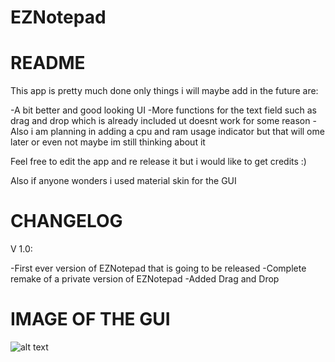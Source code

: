 # EZNotepad
README
======

This app is pretty much done only things i will maybe add in the future are:

-A bit better and good looking UI
-More functions for the text field such as drag and drop which is already included ut doesnt work for some reason
-Also i am planning in adding a cpu and ram usage indicator but that will ome later or even 
not maybe im still thinking about it

Feel free to edit the app and re release it but i would like to get credits :)

Also if anyone wonders i used material skin for the GUI

CHANGELOG
=========

V 1.0:

-First ever version of EZNotepad that is going to be released
-Complete remake of a private version of EZNotepad
-Added Drag and Drop

IMAGE OF THE GUI
================

![alt text](https://i.ibb.co/Qd691Ns/Screenshot-2022-03-28-170053.jpg)
